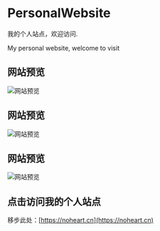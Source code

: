 # PersonalWebsite
我的个人站点，欢迎访问.

My personal website, welcome to visit

## 网站预览
![网站预览](https://noheart.cn/betsy/icefire.png)

## 网站预览
![网站预览](https://noheart.cn/betsy/sun.png)

## 网站预览
![网站预览](https://noheart.cn/betsy/home.png)

## 点击访问我的个人站点
移步此处：[https://noheart.cn](https://noheart.cn)
